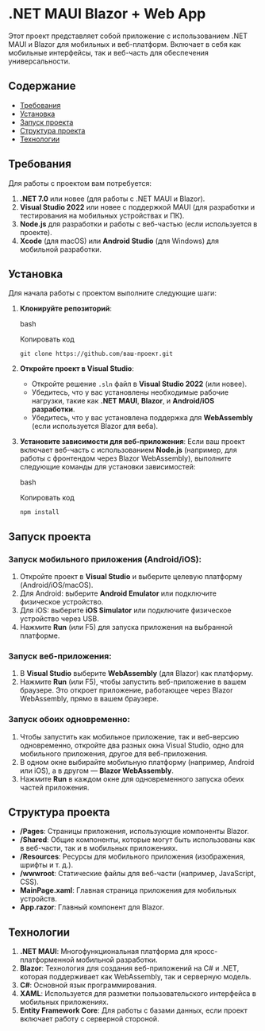 ﻿# .NET MAUI Blazor + Web App

Этот проект представляет собой приложение с использованием .NET MAUI и Blazor для мобильных и веб-платформ. Включает в себя как мобильные интерфейсы, так и веб-часть для обеспечения универсальности.

## Содержание

-   [Требования](#%D1%82%D1%80%D0%B5%D0%B1%D0%BE%D0%B2%D0%B0%D0%BD%D0%B8%D1%8F)
-   [Установка](#%D1%83%D1%81%D1%82%D0%B0%D0%BD%D0%BE%D0%B2%D0%BA%D0%B0)
-   [Запуск проекта](#%D0%B7%D0%B0%D0%BF%D1%83%D1%81%D0%BA-%D0%BF%D1%80%D0%BE%D0%B5%D0%BA%D1%82%D0%B0)
-   [Структура проекта](#%D1%81%D1%82%D1%80%D1%83%D0%BA%D1%82%D1%83%D1%80%D0%B0-%D0%BF%D1%80%D0%BE%D0%B5%D0%BA%D1%82%D0%B0)
-   [Технологии](#%D1%82%D0%B5%D1%85%D0%BD%D0%BE%D0%BB%D0%BE%D0%B3%D0%B8%D0%B8)

## Требования

Для работы с проектом вам потребуется:

1.  **.NET 7.0** или новее (для работы с .NET MAUI и Blazor).
2.  **Visual Studio 2022** или новее с поддержкой MAUI (для разработки и тестирования на мобильных устройствах и ПК).
3.  **Node.js** для разработки и работы с веб-частью (если используется в проекте).
4.  **Xcode** (для macOS) или **Android Studio** (для Windows) для мобильной разработки.

## Установка

Для начала работы с проектом выполните следующие шаги:

1.  **Клонируйте репозиторий**:
    
    bash
    
    Копировать код
    
    `git clone https://github.com/ваш-проект.git` 
    
2.  **Откройте проект в Visual Studio**:
    
    -   Откройте решение `.sln` файл в **Visual Studio 2022** (или новее).
    -   Убедитесь, что у вас установлены необходимые рабочие нагрузки, такие как **.NET MAUI**, **Blazor**, и **Android/iOS разработки**.
    -   Убедитесь, что у вас установлена поддержка для **WebAssembly** (если используется Blazor для веба).
3.  **Установите зависимости для веб-приложения**: Если ваш проект включает веб-часть с использованием **Node.js** (например, для работы с фронтендом через Blazor WebAssembly), выполните следующие команды для установки зависимостей:
    
    bash
    
    Копировать код
    
    `npm install` 
    

## Запуск проекта

### Запуск мобильного приложения (Android/iOS):

1.  Откройте проект в **Visual Studio** и выберите целевую платформу (Android/iOS/macOS).
2.  Для Android: выберите **Android Emulator** или подключите физическое устройство.
3.  Для iOS: выберите **iOS Simulator** или подключите физическое устройство через USB.
4.  Нажмите **Run** (или F5) для запуска приложения на выбранной платформе.

### Запуск веб-приложения:

1.  В **Visual Studio** выберите **WebAssembly** (для Blazor) как платформу.
2.  Нажмите **Run** (или F5), чтобы запустить веб-приложение в вашем браузере. Это откроет приложение, работающее через Blazor WebAssembly, прямо в вашем браузере.

### Запуск обоих одновременно:

1.  Чтобы запустить как мобильное приложение, так и веб-версию одновременно, откройте два разных окна Visual Studio, одно для мобильного приложения, другое для веб-приложения.
2.  В одном окне выбирайте мобильную платформу (например, Android или iOS), а в другом — **Blazor WebAssembly**.
3.  Нажмите **Run** в каждом окне для одновременного запуска обеих частей приложения.

## Структура проекта

-   **/Pages**: Страницы приложения, использующие компоненты Blazor.
-   **/Shared**: Общие компоненты, которые могут быть использованы как в веб-части, так и в мобильных приложениях.
-   **/Resources**: Ресурсы для мобильного приложения (изображения, шрифты и т. д.).
-   **/wwwroot**: Статические файлы для веб-части (например, JavaScript, CSS).
-   **MainPage.xaml**: Главная страница приложения для мобильных устройств.
-   **App.razor**: Главный компонент для Blazor.

## Технологии

1.  **.NET MAUI**: Многофункциональная платформа для кросс-платформенной мобильной разработки.
2.  **Blazor**: Технология для создания веб-приложений на C# и .NET, которая поддерживает как WebAssembly, так и серверную модель.
3.  **C#**: Основной язык программирования.
4.  **XAML**: Используется для разметки пользовательского интерфейса в мобильных приложениях.
5.  **Entity Framework Core**: Для работы с базами данных, если проект включает работу с серверной стороной.
